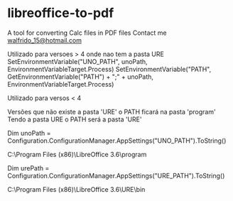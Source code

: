# libreoffice-to-pdf
A tool for converting Calc files in PDF files
Contact me walfrido_15@hotmail.com

Utilizado para versoes > 4 onde nao tem a pasta URE
SetEnvironmentVariable("UNO_PATH", unoPath, EnvironmentVariableTarget.Process)
SetEnvironmentVariable("PATH", GetEnvironmentVariable("PATH") + ";" + unoPath, EnvironmentVariableTarget.Process)

Utilizado para versos < 4

Versões que não existe a pasta 'URE' o PATH ficará na pasta 'program'
Tendo a pasta URE o PATH será a pasta 'URE'

Dim unoPath = Configuration.ConfigurationManager.AppSettings("UNO_PATH").ToString() 

C:\Program Files (x86)\LibreOffice 3.6\program

Dim urePath = Configuration.ConfigurationManager.AppSettings("URE_PATH").ToString()

C:\Program Files (x86)\LibreOffice 3.6\URE\bin
